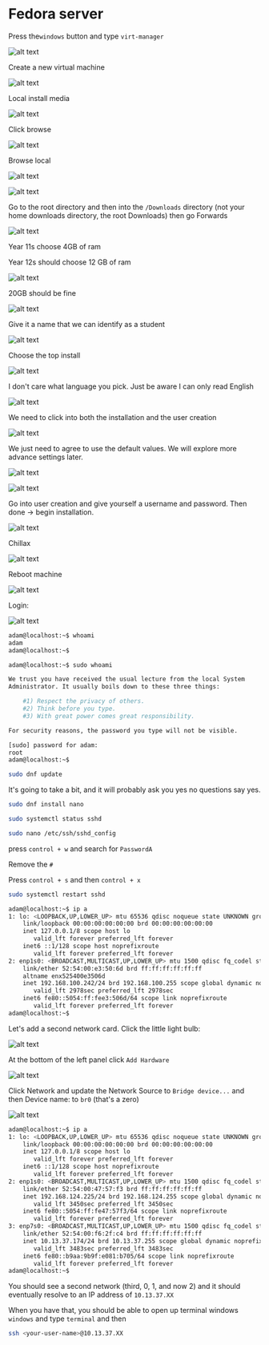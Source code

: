 # Fedora server

Press the`windows` button and type `virt-manager`

![alt text](os/images/image-10.png)

Create a new virtual machine

![alt text](os/images/image.png)

Local install media 

![alt text](os/images/image-1.png)

Click browse

![alt text](os/images/image-2.png)

Browse local

![alt text](os/images/image-3.png)

![alt text](os/images/image-4.png)

Go to the root directory and then into the `/Downloads` directory (not your home downloads directory, the root Downloads) then go Forwards

![alt text](os/images/image-5.png)

Year 11s choose 4GB of ram

Year 12s should choose 12 GB of ram

![alt text](os/images/image-6.png)

20GB should be fine

![alt text](os/images/image-7.png)

Give it a name that we can identify as a student 

![alt text](os/images/image-8.png)

Choose the top install

![alt text](os/images/image-9.png)

I don't care what language you pick. Just be aware I can only read English

![alt text](os/images/image-11.png)

We need to click into both the installation and the user creation

![alt text](os/images/image-12.png)

We just need to agree to use the default values. We will explore more advance settings later. 

![alt text](os/images/image-13.png)

![alt text](os/images/image-14.png)

Go into user creation and give yourself a username and password. Then done -> begin installation. 

![alt text](os/images/image-15.png)

Chillax

![alt text](os/images/image-16.png)

Reboot machine

![alt text](os/images/image-17.png)

Login: 

![alt text](os/images/image-18.png)

```bash
adam@localhost:~$ whoami
adam
adam@localhost:~$  
```


```bash
adam@localhost:~$ sudo whoami

We trust you have received the usual lecture from the local System
Administrator. It usually boils down to these three things:

    #1) Respect the privacy of others.
    #2) Think before you type.
    #3) With great power comes great responsibility.

For security reasons, the password you type will not be visible.

[sudo] password for adam: 
root
adam@localhost:~$ 

```

```bash
sudo dnf update
```

It's going to take a bit, and it will probably ask you yes no questions say yes. 


```bash
sudo dnf install nano
```

```bash
sudo systemctl status sshd
```

```bash
sudo nano /etc/ssh/sshd_config
```

press `control + w` and search for `PasswordA`

Remove the `#`

Press `control + s` and then `control + x`

```bash
sudo systemctl restart sshd
```

```bash
adam@localhost:~$ ip a
1: lo: <LOOPBACK,UP,LOWER_UP> mtu 65536 qdisc noqueue state UNKNOWN group default qlen 1000
    link/loopback 00:00:00:00:00:00 brd 00:00:00:00:00:00
    inet 127.0.0.1/8 scope host lo
       valid_lft forever preferred_lft forever
    inet6 ::1/128 scope host noprefixroute 
       valid_lft forever preferred_lft forever
2: enp1s0: <BROADCAST,MULTICAST,UP,LOWER_UP> mtu 1500 qdisc fq_codel state UP group default qlen 1000
    link/ether 52:54:00:e3:50:6d brd ff:ff:ff:ff:ff:ff
    altname enx525400e3506d
    inet 192.168.100.242/24 brd 192.168.100.255 scope global dynamic noprefixroute enp1s0
       valid_lft 2978sec preferred_lft 2978sec
    inet6 fe80::5054:ff:fee3:506d/64 scope link noprefixroute 
       valid_lft forever preferred_lft forever
adam@localhost:~$ 
```

Let's add a second network card. Click the little light bulb:

![alt text](os/images/image-19.png)

At the bottom of the left panel click `Add Hardware`

![alt text](os/images/image-20.png)

Click Network and update the Network Source to `Bridge device...` and then Device name: to `br0` (that's a zero)

![alt text](os/images/image-21.png)

```bash
adam@localhost:~$ ip a
1: lo: <LOOPBACK,UP,LOWER_UP> mtu 65536 qdisc noqueue state UNKNOWN group default qlen 1000
    link/loopback 00:00:00:00:00:00 brd 00:00:00:00:00:00
    inet 127.0.0.1/8 scope host lo
       valid_lft forever preferred_lft forever
    inet6 ::1/128 scope host noprefixroute 
       valid_lft forever preferred_lft forever
2: enp1s0: <BROADCAST,MULTICAST,UP,LOWER_UP> mtu 1500 qdisc fq_codel state UP group default qlen 1000
    link/ether 52:54:00:47:57:f3 brd ff:ff:ff:ff:ff:ff
    inet 192.168.124.225/24 brd 192.168.124.255 scope global dynamic noprefixroute enp1s0
       valid_lft 3450sec preferred_lft 3450sec
    inet6 fe80::5054:ff:fe47:57f3/64 scope link noprefixroute 
       valid_lft forever preferred_lft forever
3: enp7s0: <BROADCAST,MULTICAST,UP,LOWER_UP> mtu 1500 qdisc fq_codel state UP group default qlen 1000
    link/ether 52:54:00:f6:2f:c4 brd ff:ff:ff:ff:ff:ff
    inet 10.13.37.174/24 brd 10.13.37.255 scope global dynamic noprefixroute enp7s0
       valid_lft 3483sec preferred_lft 3483sec
    inet6 fe80::b9aa:9b9f:e081:b705/64 scope link noprefixroute 
       valid_lft forever preferred_lft forever
adam@localhost:~$ 

```

You should see a second network (third, 0, 1, and now 2) and it should eventually resolve to an IP address of `10.13.37.XX`

When you have that, you should be able to open up terminal windows `windows` and type `terminal` and then 

```bash
ssh <your-user-name>@10.13.37.XX
```


